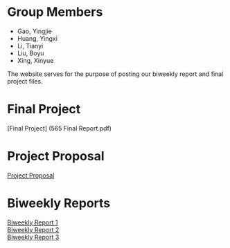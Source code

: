 # Group Members

- Gao, Yingjie
- Huang, Yingxi
- Li, Tianyi
- Liu, Boyu
- Xing, Xinyue


The website serves for the purpose of posting our biweekly report and final project files. 


# Final Project
[Final Project] (565 Final Report.pdf)<br>

# Project Proposal
[Project Proposal](Anonymous-Proposal.html)<br>


# Biweekly Reports
[Biweekly Report 1](Anonymous_03-04-2022.pdf)<br>
[Biweekly Report 2](Anonymous_03-24-2022.pdf)<br>
[Biweekly Report 3](Anonymous_04-06-2022.pdf)<br>

